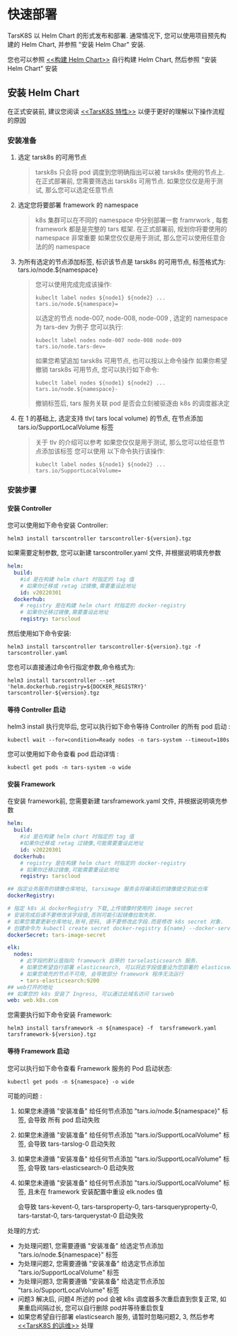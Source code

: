 # 快速部署

TarsK8S 以 Helm Chart 的形式发布和部署. 通常情况下, 您可以使用项目预先构建的 Helm Chart, 并参照 "安装 Helm Char"  安装.

您也可以参照 [<<构建 Helm Chart>>](source-deploy.md) 自行构建 Helm Chart, 然后参照 "安装 Helm Chart" 安装

## 安装 Helm Chart

在正式安装前, 建议您阅读 [<<TarsK8S 特性>>](property.md) 以便于更好的理解以下操作流程的原因

### 安装准备

1. 选定 tarsk8s 的可用节点
   > tarsk8s 只会将 pod 调度到您明确指出可以被 tarsk8s 使用的节点上. 在正式部署前, 您需要筛选出 tarsk8s 可用节点.
   > 如果您仅仅是用于测试, 那么您可以选定任意节点

2. 选定您将要部署 framework 的 namespace
   > k8s 集群可以在不同的 namespace 中分别部署一套 framrwork , 每套 framework 都是是完整的 tars 框架.
   > 在正式部署前, 规划你将要使用的 namespace 非常重要
   > 如果您仅仅是用于测试, 那么您可以使用任意合法的的 namespace

3. 为所有选定的节点添加标签, 标识该节点是 tarsk8s 的可用节点, 标签格式为: tars.io/node.${namespace}
   > 您可以使用完成完成该操作:
   > ```shell
    > kubeclt label nodes ${node1} ${node2} ... tars.io/node.${namespace}=
    > ```
   > 以选定的节点 node-007, node-008, node-009 , 选定的 namespace 为 tars-dev 为例子
   > 您可以执行:
   > ```shell
    > kubeclt label nodes node-007 node-008 node-009 tars.io/node.tars-dev=
    > ```
   > 如果您希望追加 tarsk8s 可用节点, 也可以按以上命令操作
   > 如果你希望撤销 tarsk8s 可用节点, 您可以执行如下命令:
   > ```shell
    > kubeclt label nodes ${node1} ${node2} ... tars.io/node.${namespace}-
    > ```
   > 撤销标签后, tars 服务关联 pod 是否会立刻被驱逐由 k8s 的调度器决定

4. 在 1 的基础上, 选定支持 tlv( tars local volume) 的节点, 在节点添加 tars.io/SupportLocalVolume 标签
   > 关于 tlv 的介绍可以参考
   > 如果您仅仅是用于测试, 那么您可以给任意节点添加该标签
   > 您可以使用 以下命令执行该操作:
   >
   > ```shell
   > kubeclt label nodes ${node1} ${node2} ... tars.io/SupportLocalVolume=
   > ```

### 安装步骤

#### 安装 Controller

您可以使用如下命令安装 Controller:

```shell
helm3 install tarscontroller tarscontroller-${version}.tgz
```

如果需要定制参数, 您可以新建 tarscontroller.yaml 文件, 并根据说明填充参数

```yaml
helm:
  build:
    #id 是在构建 helm chart 时指定的 tag 值
    # 如果你迁移或 retag 过镜像,需要重设此地址
    id: v20220301
  dockerhub:
    # registry 是在构建 helm chart 时指定的 docker-registry
    # 如果你迁移过镜像,需要重设此地址
    registry: tarscloud
```

然后使用如下命令安装:

```shell
helm3 install tarscontroller tarscontroller-${version}.tgz -f tarscontroller.yaml
```

您也可以直接通过命令行指定参数,命令格式为:

```shell
helm3 install tarscontroller --set 'helm.dockerhub.registry=${DOCKER_REGISTRY}' tarscontroller-${version}.tgz
```

#### 等待 Controller 启动

helm3 install 执行完毕后, 您可以执行如下命令等待 Controller 的所有 pod 启动 :

```shell
kubectl wait --for=condition=Ready nodes -n tars-system --timeout=180s
```

您可以使用如下命令查看 pod 启动详情 :

```shell
kubectl get pods -n tars-system -o wide
```

#### 安装 Framework

在安装 framework前, 您需要新建 tarsframework.yaml 文件, 并根据说明填充参数

```yaml
helm:
  build:
    #id 是在构建 helm chart 时指定的 tag 值
    #如果你迁移或 retag 过镜像,可能需要重设此地址
    id: v20220301
  dockerhub:
    # registry 是在构建 helm chart 时指定的 docker-registry
    # 如果你迁移过镜像,可能需要重设此地址
    registry: tarscloud

## 指定业务服务的镜像仓库地址, tarsimage 服务会将编译后的镜像提交到此仓库
dockerRegistry:

# 指定 k8s 从 dockerRegistry 下载,上传镜像时使用的 image secret
# 安装完成后请不要修改该字段值,否则可能引起镜像拉取失败.
# 如果您需要更新仓库地址,账号,密码, 请不要修改此字段.而是修改 k8s secret 对象.
# 创建命令为 kubectl create secret docker-registry ${name} --docker-server=DOCKER_REGISTRY --docker-username=DOCKER_USER --docker-password=DOCKER_PASSWORD
dockerSecret: tars-image-secret

elk:
  nodes:
    # 此字段的默认值指向 framework 自带的 tarselasticsearch 服务.
    # 如果您希望自行部署 elasticsearch, 可以将此字段值重设为您部署的 elasticsearch 节点值
    # 如果您填充的节点不可用, 会导致部分 framework 程序无法运行
    - tars-elasticsearch:9200
## web打开的地址
## 如果您的 k8s 安装了 Ingress, 可以通过此域名访问 tarsweb
web: web.k8s.com
```

您需要执行如下命令安装 Framework:

```shell
helm3 install tarsframework -n ${namespace} -f  tarsframework.yaml tarsframework-${version}.tgz
```

#### 等待 Framework 启动

您可以执行如下命令查看 Framework 服务的 Pod 启动状态:

```shell
kubectl get pods -n ${namespace} -o wide
```

可能的问题 :

1. 如果您未遵循 "安装准备"  给任何节点添加  "tars.io/node.${namespace}"  标签, 会导致 所有 pod 启动失败

2. 如果您未遵循 "安装准备"  给任何节点添加  "tars.io/SupportLocalVolume" 标签, 会导致 tars-tarslog-0 启动失败

3. 如果您未遵循 "安装准备"  给任何节点添加  "tars.io/SupportLocalVolume" 标签, 会导致 tars-elasticsearch-0 启动失败

4. 如果您未遵循 "安装准备"  给任何节点添加  "tars.io/SupportLocalVolume" 标签, 且未在 framework 安装配置中重设 elk.nodes 值

   会导致 tars-kevent-0, tars-tarsproperty-0, tars-tarsqueryproperty-0, tars-tarstat-0, tars-tarquerystat-0 启动失败

处理的方式:

+ 为处理问题1, 您需要遵循  "安装准备"  给选定节点添加  "tars.io/node.${namespace}"  标签
+ 为处理问题2, 您需要遵循  "安装准备"  给选定节点添加  "tars.io/SupportLocalVolume" 标签
+ 为处理问题3, 您需要遵循  "安装准备"  给选定节点添加  "tars.io/SupportLocalVolume" 标签
+ 问题3 解决后, 问题4 所述的 pod 会被 k8s 调度器多次重启直到恢复正常, 如果重启间隔过长, 您可以自行删除 pod并等待重启恢复
+ 如果您希望自行部署 elasticsearch 服务, 请暂时忽略问题2, 3, 然后参考  [<<TarsK8S 的运维>>](cloud-operator.md) 处理

